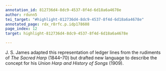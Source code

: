 ```yaml
---
annotation_id: 812736d4-8dc9-4537-8f4d-6d18a6a4678e
author: rdunn5
tei_target: "#highlight-812736d4-8dc9-4537-8f4d-6d18a6a4678e"
annotated_page: rdx_r8rfc.p.idp178608
page_index: 12
target: highlight-812736d4-8dc9-4537-8f4d-6d18a6a4678e

---
```

J. S. James adapted this representation of ledger lines from the rudiments of *The Sacred Harp* (1844–70) but drafted new language to describe the concept for his *Union Harp and History of Songs* (1909).